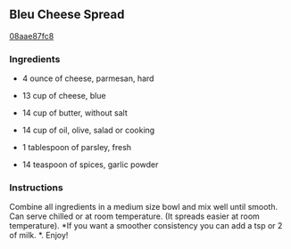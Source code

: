 ## Bleu Cheese Spread

[08aae87fc8](http://www.food.com/recipe/bleu-cheese-spread-227758)

### Ingredients

 - 4 ounce of cheese, parmesan, hard

 - 13 cup of cheese, blue

 - 14 cup of butter, without salt

 - 14 cup of oil, olive, salad or cooking

 - 1 tablespoon of parsley, fresh

 - 14 teaspoon of spices, garlic powder

### Instructions

Combine all ingredients in a medium size bowl and mix well until smooth. Can serve chilled or at room temperature. (It spreads easier at room temperature). *If you want a smoother consistency you can add a tsp or 2 of milk. *. Enjoy!